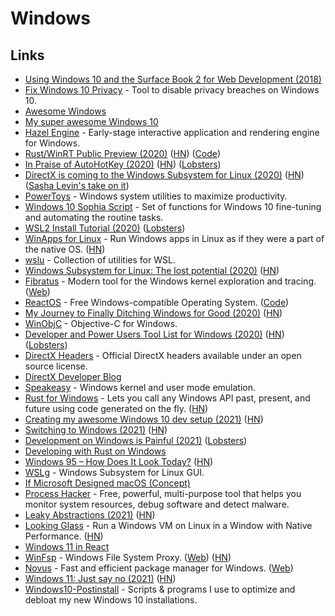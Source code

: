 # Windows

## Links

- [Using Windows 10 and the Surface Book 2 for Web Development (2018)](https://andrewbrookins.com/technology/using-windows-10-and-surface-book-2-for-web-development/)
- [Fix Windows 10 Privacy](https://github.com/modzero/fix-windows-privacy) - Tool to disable privacy breaches on Windows 10.
- [Awesome Windows](https://github.com/Awesome-Windows/Awesome)
- [My super awesome Windows 10](https://github.com/NickSeagull/my-windows)
- [Hazel Engine](https://github.com/TheCherno/Hazel) - Early-stage interactive application and rendering engine for Windows.
- [Rust/WinRT Public Preview (2020)](https://blogs.windows.com/windowsdeveloper/2020/04/30/rust-winrt-public-preview/) ([HN](https://news.ycombinator.com/item?id=23033451)) ([Code](https://github.com/microsoft/winrt-rs))
- [In Praise of AutoHotKey (2020)](https://www.hillelwayne.com/post/ahk/) ([HN](https://news.ycombinator.com/item?id=23156060)) ([Lobsters](https://lobste.rs/s/aqwsn5/praise_autohotkey))
- [DirectX is coming to the Windows Subsystem for Linux (2020)](https://devblogs.microsoft.com/directx/directx-heart-linux/) ([HN](https://news.ycombinator.com/item?id=23241040)) ([Sasha Levin's take on it](https://lkml.org/lkml/2020/5/19/742))
- [PowerToys](https://github.com/microsoft/PowerToys) - Windows system utilities to maximize productivity.
- [Windows 10 Sophia Script](https://github.com/farag2/Windows-10-Sophia-Script) - Set of functions for Windows 10 fine-tuning and automating the routine tasks.
- [WSL2 Install Tutorial (2020)](https://l-o-o-s-e-d.net/wsl2) ([Lobsters](https://lobste.rs/s/zatvvo/wsl2_installation_tutorial_for))
- [WinApps for Linux](https://github.com/Fmstrat/winapps) - Run Windows apps in Linux as if they were a part of the native OS. ([HN](https://news.ycombinator.com/item?id=25021261))
- [wslu](https://github.com/wslutilities/wslu) - Collection of utilities for WSL.
- [Windows Subsystem for Linux: The lost potential (2020)](https://jmmv.dev/2020/11/wsl-lost-potential.html) ([HN](https://news.ycombinator.com/item?id=25154300))
- [Fibratus](https://github.com/rabbitstack/fibratus) - Modern tool for the Windows kernel exploration and tracing. ([Web](https://www.fibratus.io/#/))
- [ReactOS](https://reactos.org/) - Free Windows-compatible Operating System. ([Code](https://github.com/reactos/reactos))
- [My Journey to Finally Ditching Windows for Good (2020)](https://news.ycombinator.com/item?id=25424225) ([HN](https://news.ycombinator.com/item?id=25424225))
- [WinObjC](https://github.com/microsoft/WinObjC) - Objective-C for Windows.
- [Developer and Power Users Tool List for Windows (2020)](https://www.hanselman.com/blog/scott-hanselmans-2021-ultimate-developer-and-power-users-tool-list-for-windows) ([HN](https://news.ycombinator.com/item?id=25534258)) ([Lobsters](https://lobste.rs/s/mv3s2z/scott_hanselman_s_2021_ultimate))
- [DirectX Headers](https://github.com/microsoft/DirectX-Headers) - Official DirectX headers available under an open source license.
- [DirectX Developer Blog](https://devblogs.microsoft.com/directx/)
- [Speakeasy](https://github.com/fireeye/speakeasy) - Windows kernel and user mode emulation.
- [Rust for Windows](https://github.com/microsoft/windows-rs) - Lets you call any Windows API past, present, and future using code generated on the fly. ([HN](https://news.ycombinator.com/item?id=25862291))
- [Creating my awesome Windows 10 dev setup (2021)](https://chimerical.ca/posts/creating-my-awesome-windows-10-dev-setup) ([HN](https://news.ycombinator.com/item?id=25965231))
- [Switching to Windows (2021)](http://ignorethecode.net/blog/2021/02/02/switching_to_windows/) ([HN](https://news.ycombinator.com/item?id=26101078))
- [Development on Windows is Painful (2021)](https://christine.website/blog/windows-pain-2021-03-03) ([Lobsters](https://lobste.rs/s/ibxmxb/development_on_windows_is_painful))
- [Developing with Rust on Windows](https://docs.microsoft.com/en-us/windows/dev-environment/rust/)
- [Windows 95 – How Does It Look Today?](https://dmitryelj.medium.com/windows-95-how-does-it-look-today-feda837922d9) ([HN](https://news.ycombinator.com/item?id=26676957))
- [WSLg](https://github.com/microsoft/wslg) - Windows Subsystem for Linux GUI.
- [If Microsoft Designed macOS (Concept)](https://www.youtube.com/watch?v=OtwHJwP-juo)
- [Process Hacker](https://github.com/processhacker/processhacker) - Free, powerful, multi-purpose tool that helps you monitor system resources, debug software and detect malware.
- [Leaky Abstractions (2021)](https://textslashplain.com/2021/06/02/leaky-abstractions/) ([HN](https://news.ycombinator.com/item?id=27372292))
- [Looking Glass](https://looking-glass.io/) - Run a Windows VM on Linux in a Window with Native Performance. ([HN](https://news.ycombinator.com/item?id=27870399))
- [Windows 11 in React](https://github.com/blueedgetechno/windows11)
- [WinFsp](https://github.com/billziss-gh/winfsp) - Windows File System Proxy. ([Web](http://www.secfs.net/winfsp/)) ([HN](https://news.ycombinator.com/item?id=28264408))
- [Novus](https://github.com/novus-package-manager/novus) - Fast and efficient package manager for Windows. ([Web](https://www.novuspkg.com/))
- [Windows 11: Just say no (2021)](https://www.computerworld.com/article/3633630/windows-11-just-say-no.html) ([HN](https://news.ycombinator.com/item?id=28554979))
- [Windows10-Postinstall](https://github.com/r33int/Windows10-Postinstall) - Scripts & programs I use to optimize and debloat my new Windows 10 installations.
